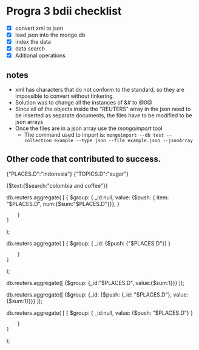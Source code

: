 # Progra 3 bdii checklist
- [x] convert xml to json
- [x] load json into the mongo db
- [x] index the data
- [x] data search
- [x] Aditional operations

## notes
- xml has characters that do not conform to the standard, so they are impossible to convert without tinkering.
- Solution was to change all the instances of &# to @0@
- Since all of the objects inside the "REUTERS" array in the json need to be inserted as separate documents, the files have to be modified to be json arrays
- Once the files are in a json array use the *mongoimport* tool
    - The command used to import is: ```mongoimport --db test --collection example --type json --file example.json --jsonArray```

## Other code that contributed to success.
{"PLACES.D":"indonesia"}
{"TOPICS.D":"sugar"}

{$text:{$search:"colombia and coffee"}}

db.reuters.aggregate(
    [
        {
            $group:
            {
                _id:null,
                value: {$push: { item: "$PLACES.D", num:{$sum:"$PLACES.D"}}},
            }

        }
    ]
);

db.reuters.aggregate(
    [
        {
            $group:
            {
                _id: {$push: {"$PLACES.D"}}
            }

        }
    ]
);

db.reuters.aggregate([
    {$group: {_id:"$PLACES.D",
                value:{$sum:1}}}
]);

db.reuters.aggregate([
    {$group: 
        {_id: {$push: {_id: "$PLACES.D"},
                value:{$sum:1}}}} ]);

db.reuters.aggregate(
    [
        {
            $group:
            {
                _id:null,
                value: {$push: "$PLACES.D"}
            }

        }
    ]
);
